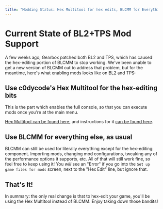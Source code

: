 ```yaml
---
title: "Modding Status: Hex Multitool for hex edits, BLCMM for Everything Else"
---
```


# Current State of BL2+TPS Mod Support

A few weeks ago, Gearbox patched both BL2 and TPS, which has caused the hex-editing
portion of BLCMM to stop working.  We've been unable to get a new version of BLCMM
out to address that problem, but for the meantime, here's what enabling mods looks
like on BL2 and TPS:

## Use c0dycode's Hex Multitool for the hex-editing bits

This is the part which enables the full console, so that you can execute mods once
you're at the main menu.

[Hex Multitool can be found here](https://github.com/c0dycode/Borderlands-Hex-Multitool/raw/master/BL%20Hex-Multitool%20.NET%204.5.zip),
and instructions for it [can be found here](https://github.com/c0dycode/Borderlands-Hex-Multitool).

## Use BLCMM for everything else, as usual

BLCMM can still be used for literally everything except for the hex-editing component.
Importing mods, changing mod configurations, tweaking any of the performance options
it supports, etc.  All of that will still work fine, so feel free to keep using it!
You *will* see an "Error" if you go into the `Set up game files for mods` screen, next
to the "Hex Edit" line, but ignore that.

## That's It!

In summary: the only real change is that to hex-edit your game, you'll be using the
Hex Multitool instead of BLCMM.  Enjoy taking down those bandits!
